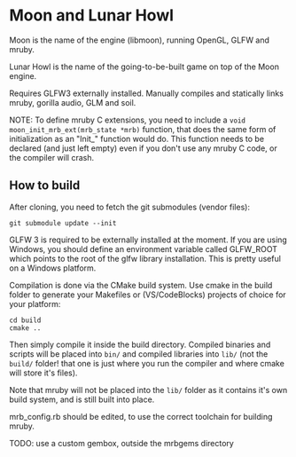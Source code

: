 # Moon and Lunar Howl

Moon is the name of the engine (libmoon), running OpenGL, GLFW and mruby.

Lunar Howl is the name of the going-to-be-built game on top of the Moon engine.

Requires GLFW3 externally installed. Manually compiles and statically links
mruby, gorilla audio, GLM and soil.

NOTE: To define mruby C extensions, you need to include a `void moon_init_mrb_ext(mrb_state *mrb)`
function, that does the same form of initialization as an "Init_<name>" function would do. This
function needs to be declared (and just left empty) even if you don't use any mruby C code, or
the compiler will crash.

## How to build

After cloning, you need to fetch the git submodules (vendor files):

```
git submodule update --init
```

GLFW 3 is required to be externally installed at the moment. If you are using Windows, you should
define an environment variable called GLFW_ROOT which points to the root of the glfw library
installation. This is pretty useful on a Windows platform.

Compilation is done via the CMake build system. Use cmake in the build folder to generate your
Makefiles or (VS/CodeBlocks) projects of choice for your platform:

```
cd build
cmake ..
```

Then simply compile it inside the build directory. Compiled binaries and scripts will be placed into
`bin/` and compiled libraries into `lib/` (not the `build/` folder! that one is just where you run
the compiler and where cmake will store it's files).

Note that mruby will not be placed into the `lib/` folder as it contains it's own build system,
and is still built into place.

mrb_config.rb should be edited, to use the correct toolchain for building mruby.

TODO: use a custom gembox, outside the mrbgems directory

